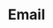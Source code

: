 ---
title: "Email"
icon: "fa fa-envelope-open"
url: "mailto:director[@]tulsatechfest.com"
order: 1
---